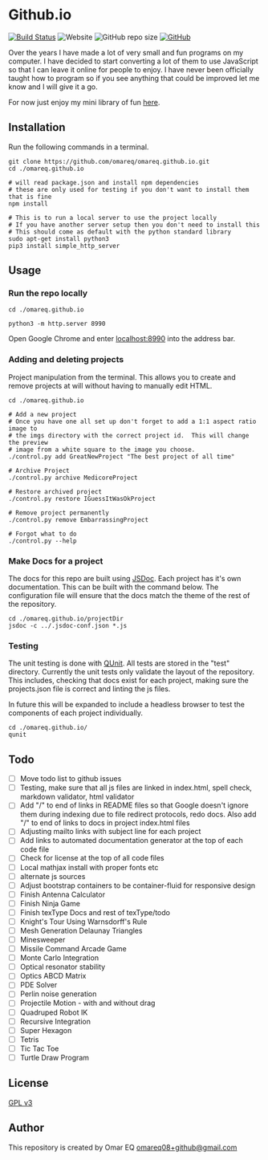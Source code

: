 # Github.io

[![Build Status](https://travis-ci.com/omareq/omareq.github.io.svg?branch=master)](https://app.travis-ci.com/github/omareq/omareq.github.io)
![Website](https://img.shields.io/website?url=https%3A%2F%2Fomareq.github.io)
![GitHub repo size](https://img.shields.io/github/repo-size/omareq/omareq.github.io)
[![GitHub](https://img.shields.io/github/license/omareq/omareq.github.io)](https://www.gnu.org/licenses/gpl-3.0.html)

Over the years I have made a lot of very small and fun programs on my computer.
I have decided to start converting a lot of them to use JavaScript so that I can
leave it online for people to enjoy.  I have never been officially taught how to
program so if you see anything that could be improved let me know and I will
give it a go.

For now just enjoy my mini library of fun [here](https://omareq.github.io/).

## Installation

Run the following commands in a terminal.

```
git clone https://github.com/omareq/omareq.github.io.git
cd ./omareq.github.io

# will read package.json and install npm dependencies
# these are only used for testing if you don't want to install them that is fine
npm install

# This is to run a local server to use the project locally
# If you have another server setup then you don't need to install this
# This should come as default with the python standard library
sudo apt-get install python3
pip3 install simple_http_server
```

## Usage

### Run the repo locally
```
cd ./omareq.github.io

python3 -m http.server 8990

```

Open Google Chrome and enter [localhost:8990](http://localhost:8990/) into the
address bar.

### Adding and deleting projects

Project manipulation from the terminal.  This allows you to create and remove
projects at will without having to manually edit HTML.
```
cd ./omareq.github.io

# Add a new project
# Once you have one all set up don't forget to add a 1:1 aspect ratio image to
# the imgs directory with the correct project id.  This will change the preview
# image from a white square to the image you choose.
./control.py add GreatNewProject "The best project of all time"

# Archive Project
./control.py archive MedicoreProject

# Restore archived project
./control.py restore IGuessItWasOkProject

# Remove project permanently
./control.py remove EmbarrassingProject

# Forgot what to do
./control.py --help

```

### Make Docs for a project

The docs for this repo are built using [JSDoc](https://jsdoc.app/).  Each
project has it's own documentation.  This can be built with the command below.
The configuration file will ensure that the docs match the theme of the rest
of the repository.

```
cd ./omareq.github.io/projectDir
jsdoc -c ../.jsdoc-conf.json *.js

```


### Testing
The unit testing is done with [QUnit](https://qunitjs.com/).  All tests are
stored in the "test" directory.  Currently the unit tests only validate the
layout of the repository.  This includes, checking that docs exist for each
project, making sure the projects.json file is correct and linting the js files.

In future this will be expanded to include a headless browser to test the
components of each project individually.

```
cd ./omareq.github.io/
qunit
```


## Todo

- [ ]   Move todo list to github issues
- [ ]   Testing, make sure that all js files are linked in index.html, spell check, markdown validator, html validator
- [ ]   Add "/" to end of links in README files so that Google doesn't ignore them during indexing due to file redirect protocols, redo docs.  Also add "/" to end of links to docs in project index.html files
- [ ]   Adjusting mailto links with subject line for each project
- [ ]   Add links to automated documentation generator at the top of each code file
- [ ]   Check for license at the top of all code files
- [ ]   Local mathjax install with proper fonts etc
- [ ]   alternate js sources
- [ ]   Adjust bootstrap containers to be container-fluid for responsive design
- [ ]	Finish Antenna Calculator
- [ ]	Finish Ninja Game
- [ ]   Finish texType Docs and rest of texType/todo
- [ ]	Knight's Tour Using Warnsdorff's Rule
- [ ]	Mesh Generation Delaunay Triangles
- [ ]	Minesweeper
- [ ]   Missile Command Arcade Game
- [ ]   Monte Carlo Integration
- [ ]   Optical resonator stability
- [ ]   Optics ABCD Matrix
- [ ]	PDE Solver
- [ ]   Perlin noise generation
- [ ]   Projectile Motion - with and without drag
- [ ]   Quadruped Robot IK
- [ ]   Recursive Integration
- [ ]	Super Hexagon
- [ ]	Tetris
- [ ]	Tic Tac Toe
- [ ]	Turtle Draw Program

## License

[GPL v3](https://www.gnu.org/licenses/gpl-3.0.html)

## Author

This repository is created by Omar EQ [omareq08+github@gmail.com](mailto:omareq08+github@gmail.com)
